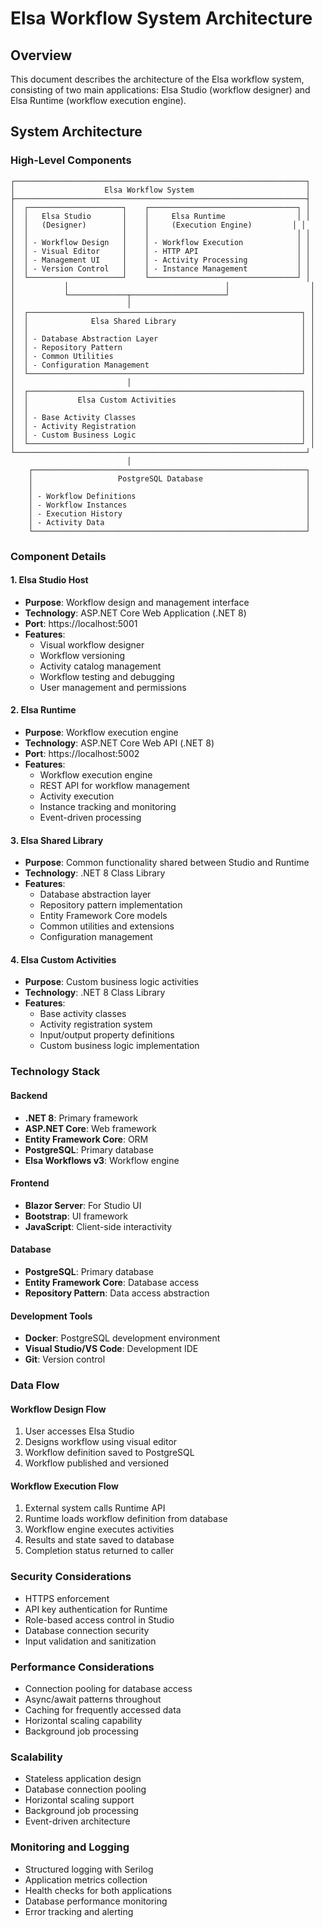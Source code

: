 # Elsa Workflow System Architecture

## Overview
This document describes the architecture of the Elsa workflow system, consisting of two main applications: Elsa Studio (workflow designer) and Elsa Runtime (workflow execution engine).

## System Architecture

### High-Level Components

```
┌─────────────────────────────────────────────────────────────────┐
│                    Elsa Workflow System                         │
├─────────────────────────────────────────────────────────────────┤
│  ┌─────────────────────┐    ┌─────────────────────────────────┐ │
│  │   Elsa Studio       │    │     Elsa Runtime                │ │
│  │   (Designer)        │    │     (Execution Engine)         │ │
│  │                     │    │                                 │ │
│  │ - Workflow Design   │    │ - Workflow Execution            │ │
│  │ - Visual Editor     │    │ - HTTP API                      │ │
│  │ - Management UI     │    │ - Activity Processing           │ │
│  │ - Version Control   │    │ - Instance Management           │ │
│  └─────────────────────┘    └─────────────────────────────────┘ │
│           │                                   │                  │
│           └─────────────┬─────────────────────┘                  │
│                         │                                        │
│  ┌─────────────────────────────────────────────────────────────┐ │
│  │              Elsa Shared Library                            │ │
│  │                                                             │ │
│  │ - Database Abstraction Layer                                │ │
│  │ - Repository Pattern                                        │ │
│  │ - Common Utilities                                          │ │
│  │ - Configuration Management                                  │ │
│  └─────────────────────────────────────────────────────────────┘ │
│                         │                                        │
│  ┌─────────────────────────────────────────────────────────────┐ │
│  │           Elsa Custom Activities                            │ │
│  │                                                             │ │
│  │ - Base Activity Classes                                     │ │
│  │ - Activity Registration                                     │ │
│  │ - Custom Business Logic                                     │ │
│  └─────────────────────────────────────────────────────────────┘ │
└─────────────────────────────────────────────────────────────────┘
                          │
    ┌─────────────────────────────────────────────────────────────┐
    │                   PostgreSQL Database                       │
    │                                                             │
    │ - Workflow Definitions                                      │
    │ - Workflow Instances                                        │
    │ - Execution History                                         │
    │ - Activity Data                                             │
    └─────────────────────────────────────────────────────────────┘
```

### Component Details

#### 1. Elsa Studio Host
- **Purpose**: Workflow design and management interface
- **Technology**: ASP.NET Core Web Application (.NET 8)
- **Port**: https://localhost:5001
- **Features**:
  - Visual workflow designer
  - Workflow versioning
  - Activity catalog management
  - Workflow testing and debugging
  - User management and permissions

#### 2. Elsa Runtime
- **Purpose**: Workflow execution engine
- **Technology**: ASP.NET Core Web API (.NET 8)
- **Port**: https://localhost:5002
- **Features**:
  - Workflow execution engine
  - REST API for workflow management
  - Activity execution
  - Instance tracking and monitoring
  - Event-driven processing

#### 3. Elsa Shared Library
- **Purpose**: Common functionality shared between Studio and Runtime
- **Technology**: .NET 8 Class Library
- **Features**:
  - Database abstraction layer
  - Repository pattern implementation
  - Entity Framework Core models
  - Common utilities and extensions
  - Configuration management

#### 4. Elsa Custom Activities
- **Purpose**: Custom business logic activities
- **Technology**: .NET 8 Class Library
- **Features**:
  - Base activity classes
  - Activity registration system
  - Input/output property definitions
  - Custom business logic implementation

### Technology Stack

#### Backend
- **.NET 8**: Primary framework
- **ASP.NET Core**: Web framework
- **Entity Framework Core**: ORM
- **PostgreSQL**: Primary database
- **Elsa Workflows v3**: Workflow engine

#### Frontend
- **Blazor Server**: For Studio UI
- **Bootstrap**: UI framework
- **JavaScript**: Client-side interactivity

#### Database
- **PostgreSQL**: Primary database
- **Entity Framework Core**: Database access
- **Repository Pattern**: Data access abstraction

#### Development Tools
- **Docker**: PostgreSQL development environment
- **Visual Studio/VS Code**: Development IDE
- **Git**: Version control

### Data Flow

#### Workflow Design Flow
1. User accesses Elsa Studio
2. Designs workflow using visual editor
3. Workflow definition saved to PostgreSQL
4. Workflow published and versioned

#### Workflow Execution Flow
1. External system calls Runtime API
2. Runtime loads workflow definition from database
3. Workflow engine executes activities
4. Results and state saved to database
5. Completion status returned to caller

### Security Considerations
- HTTPS enforcement
- API key authentication for Runtime
- Role-based access control in Studio
- Database connection security
- Input validation and sanitization

### Performance Considerations
- Connection pooling for database access
- Async/await patterns throughout
- Caching for frequently accessed data
- Horizontal scaling capability
- Background job processing

### Scalability
- Stateless application design
- Database connection pooling
- Horizontal scaling support
- Background job processing
- Event-driven architecture

### Monitoring and Logging
- Structured logging with Serilog
- Application metrics collection
- Health checks for both applications
- Database performance monitoring
- Error tracking and alerting
